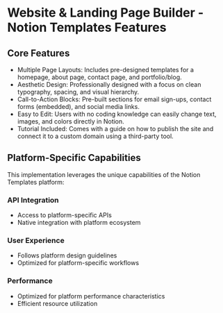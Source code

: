 # Website & Landing Page Builder - Notion Templates Features

## Core Features
- Multiple Page Layouts: Includes pre-designed templates for a homepage, about page, contact page, and portfolio/blog.
- Aesthetic Design: Professionally designed with a focus on clean typography, spacing, and visual hierarchy.
- Call-to-Action Blocks: Pre-built sections for email sign-ups, contact forms (embedded), and social media links.
- Easy to Edit: Users with no coding knowledge can easily change text, images, and colors directly in Notion.
- Tutorial Included: Comes with a guide on how to publish the site and connect it to a custom domain using a third-party tool.

## Platform-Specific Capabilities
This implementation leverages the unique capabilities of the Notion Templates platform:

### API Integration
- Access to platform-specific APIs
- Native integration with platform ecosystem

### User Experience
- Follows platform design guidelines
- Optimized for platform-specific workflows

### Performance
- Optimized for platform performance characteristics
- Efficient resource utilization
